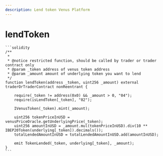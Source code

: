 ```yaml
---
description: Lend token Venus Platform
---
```


# lendToken

````solidity
```solidity
/**
 *
 * @notice restricted function, should be called by trader or trader contract only
 * @param _token address of venus token address
 * @param _amount amount of underlying token you want to lend
 */
function lendToken(address _token, uint256 _amount) external traderOrTraderContract nonReentrant {

    require(_token != address(0x0) && _amount > 0, "04");
    require(isLendToken[_token], "02");

    IVenusToken(_token).mint(_amount);

    uint256 tokenPriceInUSD = venusPriceOracle.getUnderlyingPrice(_token);
    uint256 amountInUSD = _amount.mul(tokenPriceInUSD).div(10 ** IBEP20Token(underlying[_token]).decimals());
    totalLendedAmountInUSD = totalLendedAmountInUSD.add(amountInUSD);

    emit TokenLended(_token, underlying[_token], _amount);
}
```
````

